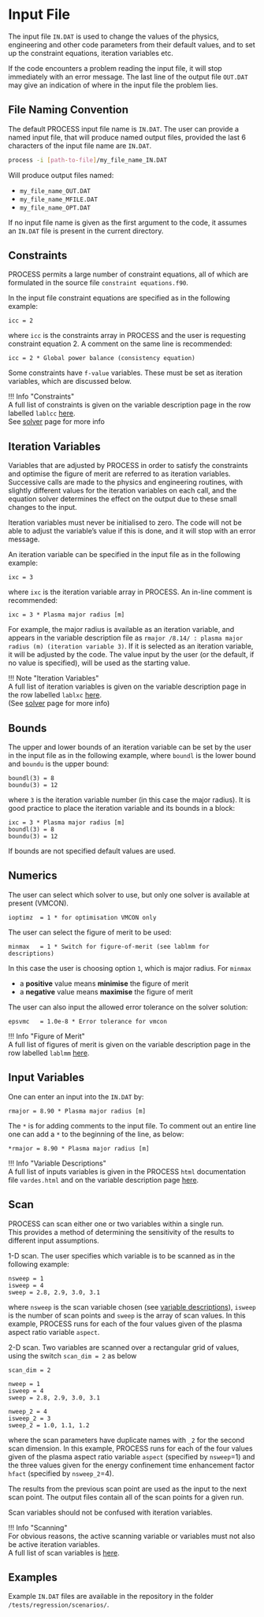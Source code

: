 # Input File

The input file `IN.DAT` is used to change the values of the physics, engineering 
and other code parameters from their default values, and to set up the constraint equations, 
iteration variables etc. 

If the code encounters a problem reading the input file, it will stop immediately 
with an error message. The last line of the output file `OUT.DAT` may give an 
indication of where in the input file the problem lies.

## File Naming Convention

The default PROCESS input file name is `IN.DAT`. The user can provide a named 
input file, that will produce named output files, provided the last 6 characters 
of the input file name are `IN.DAT`.

```bash
process -i [path-to-file]/my_file_name_IN.DAT
```

Will produce output files named:

- `my_file_name_OUT.DAT`
- `my_file_name_MFILE.DAT`
- `my_file_name_OPT.DAT`

If no input file name is given as the first argument to the code, it assumes an 
`IN.DAT` file is present in the current directory.

## Constraints

PROCESS permits a large number of constraint equations, all of which are formulated 
in the source file `constraint equations.f90`. 

In the input file constraint equations are specified as in the following example:

```
icc = 2 
```

where `icc` is the constraints array in PROCESS and the user is requesting constraint 
equation 2. A comment on the same line is recommended:

```
icc = 2 * Global power balance (consistency equation)
```

Some constraints have `f-value` variables. These must be set as iteration variables, 
which are discussed below.


!!! Info "Constraints"  
    A full list of constraints is given on the variable description page in the row labelled 
    `lablcc` [here](../vardes/#numerics).  
    See [solver](../solver/solver-guide) page for more info

## Iteration Variables

Variables that are adjusted by PROCESS in order to satisfy the constraints and 
optimise the figure of merit are referred to as iteration variables. Successive calls 
are made to the physics and engineering routines, with slightly different values for 
the iteration variables on each call, and the equation solver determines the effect on the 
output due to these small changes to the input.

Iteration variables must never be initialised to zero. The code will not be able to adjust 
the variable’s value if this is done, and it will stop with an error message.

An iteration variable can be specified in the input file as in the following example:

```
ixc = 3
```

where `ixc` is the iteration variable array in PROCESS. An in-line comment is recommended:

```
ixc = 3 * Plasma major radius [m]
```

For example, the major radius is available as an iteration variable, and appears in the variable
description file as `rmajor /8.14/ : plasma major radius (m) (iteration variable 3)`. If it
is selected as an iteration variable, it will be adjusted by the code. The value input by the user (or
the default, if no value is specified), will be used as the starting value.

!!! Note "Iteration Variables"  
    A full list of iteration variables is given on the variable description page in the row labelled 
    `lablxc` [here](../vardes/#numerics).  
    (See [solver](../solver/solver-guide) page for more info)

## Bounds

The upper and lower bounds of an iteration variable can be set by the user in 
the input file as in the following example, 
where `boundl` is the lower bound and `boundu` is the upper bound:

```
boundl(3) = 8 
boundu(3) = 12
```

where `3` is the iteration variable number (in this case the major radius). It is good practice to
place the iteration variable and its bounds in a block:

```
ixc = 3 * Plasma major radius [m]
boundl(3) = 8
boundu(3) = 12
```
If bounds are not specified default values are used.

## Numerics

The user can select which solver to use, but only one solver is available at present (VMCON).

```
ioptimz  = 1 * for optimisation VMCON only
```

The user can select the figure of merit to be used:

```
minmax   = 1 * Switch for figure-of-merit (see lablmm for descriptions)
```

In this case the user is choosing option `1`, which is major radius. For `minmax`

* a **positive** value means **minimise** the figure of merit
* a **negative** value means **maximise** the figure of merit

The user can also input the allowed error tolerance on the solver solution:

```
epsvmc   = 1.0e-8 * Error tolerance for vmcon
```

!!! Info "Figure of Merit"  
    A full list of figures of merit is given on the variable description page in the row labelled 
    `lablmm` [here](../vardes/#numerics).  

## Input Variables

One can enter an input into the `IN.DAT` by:

```
rmajor = 8.90 * Plasma major radius [m]
```

The `*` is for adding comments to the input file. To comment out an entire line 
one can add a `*` to the beginning of the line, as below:

```
*rmajor = 8.90 * Plasma major radius [m]
```

!!! Info "Variable Descriptions"  
    A full list of inputs variables is given in the PROCESS `html` documentation 
    file `vardes.html` and on the variable description page [here](../vardes).

## Scan

PROCESS can scan either one or two variables within a single run.  
This provides a method of determining the sensitivity of the
results to different input assumptions. 

1-D scan.  The user specifies which variable is to be scanned as in the following example:

```
nsweep = 1 
isweep = 4
sweep = 2.8, 2.9, 3.0, 3.1
```

where `nsweep` is the scan variable chosen (see [variable descriptions](../vardes)),
`isweep` is the number of scan points and `sweep` is the array of scan values. In this example, 
PROCESS runs for each of the four values given of the plasma aspect ratio variable `aspect`. 

2-D scan.  Two variables are scanned over a rectangular grid of values, 
using the switch `scan_dim = 2` as below

```
scan_dim = 2

nweep = 1
isweep = 4
sweep = 2.8, 2.9, 3.0, 3.1

nweep_2 = 4
isweep_2 = 3
sweep_2 = 1.0, 1.1, 1.2
```

where the scan parameters have duplicate names with `_2` for the second scan 
dimension.  In this example, PROCESS runs for each of the four values given 
of the plasma aspect ratio variable `aspect` (specified by `nsweep`=1) and the three values given for
the energy confinement time enhancement factor `hfact` (specified by `nsweep_2`=4).

The results from the previous scan point are used as the input to the next
scan point. The output files contain all of the scan points for a given run.

Scan variables should not be confused with iteration variables.

!!! Info "Scanning"    
    For obvious reasons, the active scanning variable or variables must not also be active
    iteration variables.   
    A full list of scan variables is [here](../vardes/#scan_module).  

## Examples

Example `IN.DAT` files are available in the repository in the folder `/tests/regression/scenarios/`.
